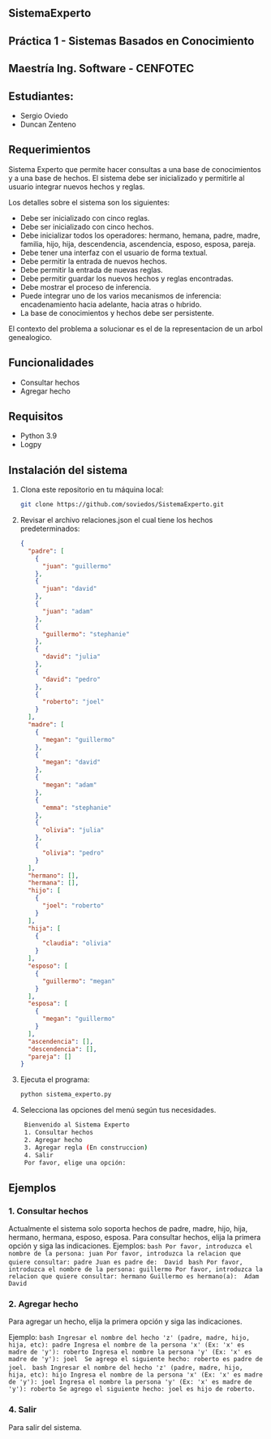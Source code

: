 ## SistemaExperto
## Práctica 1 - Sistemas Basados en Conocimiento
## Maestría Ing. Software - CENFOTEC

## Estudiantes:
- Sergio Oviedo
- Duncan Zenteno

## Requerimientos
Sistema Experto que permite hacer consultas a una base de conocimientos y a una base de hechos.
El sistema debe ser inicializado y permitirle al usuario integrar nuevos hechos y reglas.

Los detalles sobre el sistema son los siguientes:
- Debe ser inicializado con cinco reglas.
- Debe ser inicializado con cinco hechos.
- Debe inicializar todos los operadores: hermano, hemana, padre, madre, familia, hijo, hija, descendencia, ascendencia, esposo, esposa, pareja.
- Debe tener una interfaz con el usuario de forma textual.
- Debe permitir la entrada de nuevos hechos.
- Debe permitir la entrada de nuevas reglas.
- Debe permitir guardar los nuevos hechos y reglas encontradas.
- Debe mostrar el proceso de inferencia.
- Puede integrar uno de los varios mecanismos de inferencia: encadenamiento hacia adelante, hacia atras o hıbrido.
- La base de conocimientos y hechos debe ser persistente.

El contexto del problema a solucionar es el de la representacion de un  arbol genealogico.

## Funcionalidades
- Consultar hechos
- Agregar hecho

## Requisitos
- Python 3.9
- Logpy

## Instalación del sistema
1. Clona este repositorio en tu máquina local:
   ```bash
   git clone https://github.com/soviedos/SistemaExperto.git
   ```
    
2. Revisar el archivo relaciones.json el cual tiene los hechos predeterminados:
    ```json
    {
      "padre": [
        {
          "juan": "guillermo"
        },
        {
          "juan": "david"
        },
        {
          "juan": "adam"
        },
        {
          "guillermo": "stephanie"
        },
        {
          "david": "julia"
        },
        {
          "david": "pedro"
        },
        {
          "roberto": "joel"
        }
      ],
      "madre": [
        {
          "megan": "guillermo"
        },
        {
          "megan": "david"
        },
        {
          "megan": "adam"
        },
        {
          "emma": "stephanie"
        },
        {
          "olivia": "julia"
        },
        {
          "olivia": "pedro"
        }
      ],
      "hermano": [],
      "hermana": [],
      "hijo": [
        {
          "joel": "roberto"
        }
      ],
      "hija": [
        {
          "claudia": "olivia"
        }
      ],
      "esposo": [
        {
          "guillermo": "megan"
        }
      ],
      "esposa": [
        {
          "megan": "guillermo"
        }
      ],
      "ascendencia": [],
      "descendencia": [],
      "pareja": []
    }
    ```

3. Ejecuta el programa:
   ```bash
   python sistema_experto.py
   ```

4. Selecciona las opciones del menú según tus necesidades.
   ```bash
    Bienvenido al Sistema Experto
    1. Consultar hechos
    2. Agregar hecho
    3. Agregar regla (En construccion)
    4. Salir
    Por favor, elige una opción:
   ```

## Ejemplos
### 1. Consultar hechos
Actualmente el sistema solo soporta hechos de padre, madre, hijo, hija, hermano, hermana, esposo, esposa. Para consultar hechos, elija la primera opción y siga las indicaciones.
Ejemplos: 
    ```bash
    Por favor, introduzca el nombre de la persona: juan
    Por favor, introduzca la relacion que quiere consultar: padre
    Juan es padre de: 
    David
    ```
    ```bash
    Por favor, introduzca el nombre de la persona: guillermo
    Por favor, introduzca la relacion que quiere consultar: hermano
    Guillermo es hermano(a): 
    Adam
    David
    ```

### 2. Agregar hecho    
Para agregar un hecho, elija la primera opción y siga las indicaciones.
 
Ejemplo:
    ```bash
    Ingresar el nombre del hecho 'z' (padre, madre, hijo, hija, etc): padre
    Ingresa el nombre de la persona 'x' (Ex: 'x' es madre de 'y'): roberto
    Ingresa el nombre la persona 'y' (Ex: 'x' es madre de 'y'): joel 
    Se agrego el siguiente hecho: roberto es padre de joel.
    ```
    ```bash
    Ingresar el nombre del hecho 'z' (padre, madre, hijo, hija, etc): hijo
    Ingresa el nombre de la persona 'x' (Ex: 'x' es madre de 'y'): joel
    Ingresa el nombre la persona 'y' (Ex: 'x' es madre de 'y'): roberto
    Se agrego el siguiente hecho: joel es hijo de roberto.
    ```
    
### 4. Salir
Para salir del sistema.

